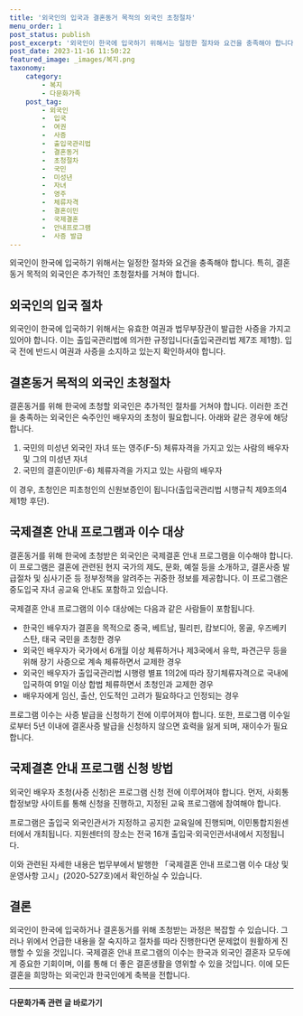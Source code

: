 ```yaml
---
title: '외국인의 입국과 결혼동거 목적의 외국인 초청절차'
menu_order: 1
post_status: publish
post_excerpt: '외국인이 한국에 입국하기 위해서는 일정한 절차와 요건을 충족해야 합니다. 특히, 결혼동거 목적의 외국인은 추가적인 초청절차를 거쳐야 합니다.'
post_date: 2023-11-16 11:50:22
featured_image: _images/복지.png
taxonomy:
    category:
        - 복지
        - 다문화가족
    post_tag:
        - 외국인
        -  입국
        -  여권
        -  사증
        -  출입국관리법
        -  결혼동거
        -  초청절차
        -  국민
        -  미성년
        -  자녀
        -  영주
        -  체류자격
        -  결혼이민
        -  국제결혼
        -  안내프로그램
        -  사증 발급
---
```



외국인이 한국에 입국하기 위해서는 일정한 절차와 요건을 충족해야 합니다. 특히, 결혼동거 목적의 외국인은 추가적인 초청절차를 거쳐야 합니다.

## 외국인의 입국 절차

외국인이 한국에 입국하기 위해서는 유효한 여권과 법무부장관이 발급한 사증을 가지고 있어야 합니다. 이는 출입국관리법에 의거한 규정입니다(출입국관리법 제7조 제1항). 입국 전에 반드시 여권과 사증을 소지하고 있는지 확인하셔야 합니다.

## 결혼동거 목적의 외국인 초청절차

결혼동거를 위해 한국에 초청할 외국인은 추가적인 절차를 거쳐야 합니다. 이러한 조건을 충족하는 외국인은 숙주인인 배우자의 초청이 필요합니다. 아래와 같은 경우에 해당합니다.

1. 국민의 미성년 외국인 자녀 또는 영주(F-5) 체류자격을 가지고 있는 사람의 배우자 및 그의 미성년 자녀
2. 국민의 결혼이민(F-6) 체류자격을 가지고 있는 사람의 배우자

이 경우, 초청인은 피초청인의 신원보증인이 됩니다(출입국관리법 시행규칙 제9조의4제1항 후단).

## 국제결혼 안내 프로그램과 이수 대상

결혼동거를 위해 한국에 초청받은 외국인은 국제결혼 안내 프로그램을 이수해야 합니다. 이 프로그램은 결혼에 관련된 현지 국가의 제도, 문화, 예절 등을 소개하고, 결혼사증 발급절차 및 심사기준 등 정부정책을 알려주는 귀중한 정보를 제공합니다. 이 프로그램은 중도입국 자녀 공교육 안내도 포함하고 있습니다.

국제결혼 안내 프로그램의 이수 대상에는 다음과 같은 사람들이 포함됩니다.

- 한국인 배우자가 결혼을 목적으로 중국, 베트남, 필리핀, 캄보디아, 몽골, 우즈베키스탄, 태국 국민을 초청한 경우
- 외국인 배우자가 국가에서 6개월 이상 체류하거나 제3국에서 유학, 파견근무 등을 위해 장기 사증으로 계속 체류하면서 교제한 경우
- 외국인 배우자가 출입국관리법 시행령 별표 1의2에 따라 장기체류자격으로 국내에 입국하여 91일 이상 합법 체류하면서 초청인과 교제한 경우
- 배우자에게 임신, 출산, 인도적인 고려가 필요하다고 인정되는 경우

프로그램 이수는 사증 발급을 신청하기 전에 이루어져야 합니다. 또한, 프로그램 이수일로부터 5년 이내에 결혼사증 발급을 신청하지 않으면 효력을 잃게 되며, 재이수가 필요합니다.

## 국제결혼 안내 프로그램 신청 방법

외국인 배우자 초청(사증 신청)은 프로그램 신청 전에 이루어져야 합니다. 먼저, 사회통합정보망 사이트를 통해 신청을 진행하고, 지정된 교육 프로그램에 참여해야 합니다.

프로그램은 출입국 외국인관서가 지정하고 공지한 교육일에 진행되며, 이민통합지원센터에서 개최됩니다. 지원센터의 장소는 전국 16개 출입국·외국인관서내에서 지정됩니다.

이와 관련된 자세한 내용은 법무부에서 발행한 「국제결혼 안내 프로그램 이수 대상 및 운영사항 고시」(2020-527호)에서 확인하실 수 있습니다.

## 결론

외국인이 한국에 입국하거나 결혼동거를 위해 초청받는 과정은 복잡할 수 있습니다. 그러나 위에서 언급한 내용을 잘 숙지하고 절차를 따라 진행한다면 문제없이 원활하게 진행할 수 있을 것입니다. 국제결혼 안내 프로그램의 이수는 한국과 외국인 결혼자 모두에게 중요한 기회이며, 이를 통해 더 좋은 결혼생활을 영위할 수 있을 것입니다. 이에 모든 결혼을 희망하는 외국인과 한국인에게 축복을 전합니다.
<!-- wp:separator -->
<hr class="wp-block-separator has-alpha-channel-opacity"/>
<!-- /wp:separator -->

<!-- wp:group {"backgroundColor":"base","layout":{"type":"constrained"}} -->
<div class="wp-block-group has-base-background-color has-background"><!-- wp:paragraph {"align":"center","fontSize":"medium"} -->
<p class="has-text-align-center has-large-font-size"><strong>다문화가족 관련 글 바로가기</strong></p>
<!-- /wp:paragraph -->


<!-- wp:latest-posts
{"categories":[{"id":22666,"count":19,"description":"","link":"https://uknowlaw.com/category/%eb%8b%a4%eb%ac%b8%ed%99%94%ea%b0%80%ec%a1%b1/","name":"다문화가족","slug":"다문화가족","taxonomy":"category","parent":0,"meta":[],"_links":{"self":[{"href":"https://uknowlaw.com/wp-json/wp/v2/categories/22666"}],"collection":[{"href":"https://uknowlaw.com/wp-json/wp/v2/categories"}],"about":[{"href":"https://uknowlaw.com/wp-json/wp/v2/taxonomies/category"}],"wp:post_type":[{"href":"https://uknowlaw.com/wp-json/wp/v2/posts?categories=22666"}],"curies":[{"name":"wp","href":"https://api.w.org/{rel}","templated":true}]}}],"postsToShow":100,"excerptLength":28,"postLayout":"grid","columns":2,"featuredImageAlign":"left","featuredImageSizeSlug":"large","fontSize":"small"} /--></div>
<!-- /wp:group -->